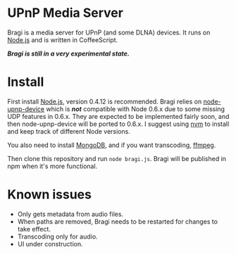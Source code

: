 # UPnP Media Server

Bragi is a media server for UPnP (and some DLNA) devices. It runs on [Node.js] and is written in CoffeeScript.

___Bragi is still in a very experimental state.___

# Install

First install [Node.js], version 0.4.12 is recommended. Bragi relies on [node-upnp-device] which is ___not___ compatible with Node 0.6.x due to some missing UDP features in 0.6.x. They are expected to be implemented fairly soon, and then node-upnp-device will be ported to 0.6.x. I suggest using [nvm] to install and keep track of different Node versions.

You also need to install [MongoDB], and if you want transcoding, [ffmpeg].

Then clone this repository and run `node bragi.js`. Bragi will be published in npm when it's more functional.

# Known issues

* Only gets metadata from audio files.
* When paths are removed, Bragi needs to be restarted for changes to take effect.
* Transcoding only for audio.
* UI under construction.

[upnp]: http://upnp.org
[node-upnp-device]: https://github.com/jacobrask/node-upnp-device
[node.js]: http://nodejs.org
[nvm]: https://github.com/creationix/nvm
[ffmpeg]: http://ffmpeg.org
[mongodb]: http://mongodb.org
